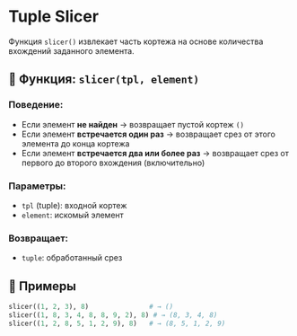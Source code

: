 # Tuple Slicer

Функция `slicer()` извлекает часть кортежа на основе количества вхождений заданного элемента.

## 🔧 Функция: `slicer(tpl, element)`

### Поведение:

- Если элемент **не найден** → возвращает пустой кортеж `()`
- Если элемент **встречается один раз** → возвращает срез от этого элемента до конца кортежа
- Если элемент **встречается два или более раз** → возвращает срез от первого до второго вхождения (включительно)

### Параметры:

- `tpl` (tuple): входной кортеж
- `element`: искомый элемент

### Возвращает:

- `tuple`: обработанный срез

## 📌 Примеры

```python
slicer((1, 2, 3), 8)               # → ()
slicer((1, 8, 3, 4, 8, 8, 9, 2), 8) # → (8, 3, 4, 8)
slicer((1, 2, 8, 5, 1, 2, 9), 8)   # → (8, 5, 1, 2, 9)
```
